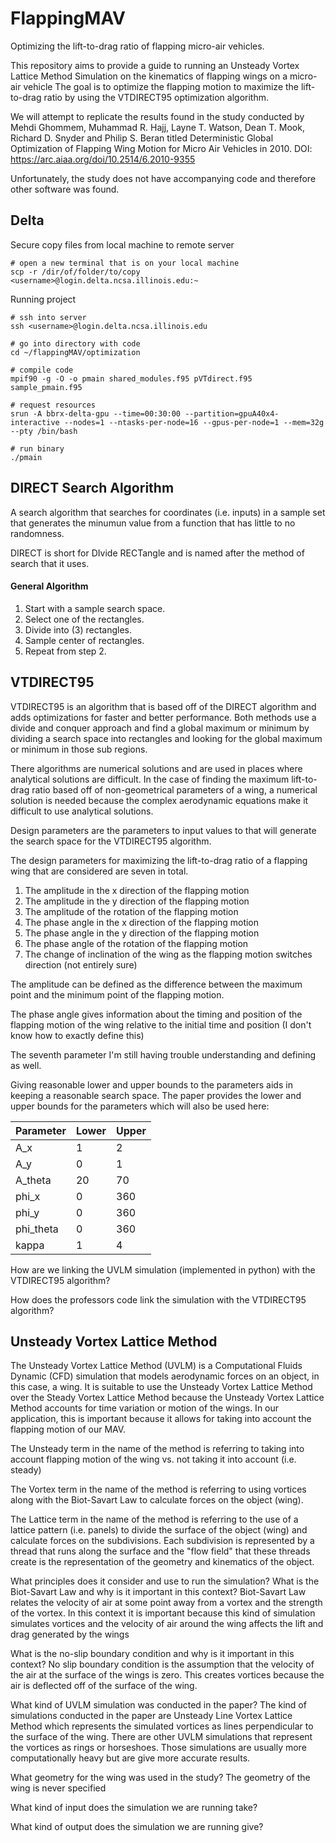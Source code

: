 # FlappingMAV 
Optimizing the lift-to-drag ratio of flapping micro-air vehicles.

This repository aims to provide a guide to running an Unsteady Vortex Lattice
Method Simulation on the kinematics of flapping wings on a micro-air vehicle
The goal is to optimize the flapping motion to maximize the lift-to-drag ratio
by using the VTDIRECT95 optimization algorithm.

We will attempt to replicate the results found in the study conducted by Mehdi
Ghommem, Muhammad R. Hajj, Layne T. Watson, Dean T. Mook, Richard D. Snyder and
Philip S. Beran titled Deterministic Global Optimization of Flapping Wing
Motion for Micro Air Vehicles in 2010. DOI:
https://arc.aiaa.org/doi/10.2514/6.2010-9355

Unfortunately, the study does not have accompanying code and therefore other
software was found.

## Delta

Secure copy files from local machine to remote server
```
# open a new terminal that is on your local machine
scp -r /dir/of/folder/to/copy <username>@login.delta.ncsa.illinois.edu:~
```

Running project
```
# ssh into server
ssh <username>@login.delta.ncsa.illinois.edu

# go into directory with code
cd ~/flappingMAV/optimization

# compile code
mpif90 -g -O -o pmain shared_modules.f95 pVTdirect.f95 sample_pmain.f95

# request resources
srun -A bbrx-delta-gpu --time=00:30:00 --partition=gpuA40x4-interactive --nodes=1 --ntasks-per-node=16 --gpus-per-node=1 --mem=32g --pty /bin/bash

# run binary
./pmain
```

## DIRECT Search Algorithm
A search algorithm that searches for coordinates (i.e. inputs) in a sample set
that generates the minumun value from a function that has little to no
randomness.

DIRECT is short for DIvide RECTangle and is named after the method of search that
it uses.

#### General Algorithm
1. Start with a sample search space.
1. Select one of the rectangles.
1. Divide into (3) rectangles.
1. Sample center of rectangles.
1. Repeat from step 2.

## VTDIRECT95

VTDIRECT95 is an algorithm that is based off of the DIRECT algorithm and adds
optimizations for faster and better performance. Both methods use a divide and
conquer approach and find a global maximum or minimum by dividing a search
space into rectangles and looking for the global maximum or minimum in those
sub regions.

There algorithms are numerical solutions and are used in places where
analytical solutions are difficult. In the case of finding the maximum
lift-to-drag ratio based off of non-geometrical parameters of a wing, a
numerical solution is needed because the complex aerodynamic equations make it
difficult to use analytical solutions.

Design parameters are the parameters to input values to that will generate the
search space for the VTDIRECT95 algorithm.

The design parameters for maximizing the lift-to-drag ratio of a flapping wing
that are considered are seven in total.
1. The amplitude in the x direction of the flapping motion
1. The amplitude in the y direction of the flapping motion
1. The amplitude of the rotation of the flapping motion
1. The phase angle in the x direction of the flapping motion
1. The phase angle in the y direction of the flapping motion
1. The phase angle of the rotation of the flapping motion
1. The change of inclination of the wing as the flapping motion switches
   direction (not entirely sure)

The amplitude can be defined as the difference between the maximum point and
the minimum point of the flapping motion.

The phase angle gives information about the timing and position of the flapping
motion of the wing relative to the initial time and position (I don't know how
to exactly define this)

The seventh parameter I'm still having trouble understanding and defining as
well.

Giving reasonable lower and upper bounds to the parameters aids in keeping a
reasonable search space. The paper provides the lower and upper bounds for the
parameters which will also be used here:

| Parameter | Lower | Upper |
|-----------|-------|-------|
| A_x       | 1     | 2     |
| A_y       | 0     | 1     |
| A_theta   | 20    | 70    |
| phi_x     | 0     | 360   |
| phi_y     | 0     | 360   |
| phi_theta | 0     | 360   |
| kappa     | 1     | 4     |


How are we linking the UVLM simulation (implemented in python) with the
VTDIRECT95 algorithm?

How does the professors code link the simulation with the VTDIRECT95 algorithm?

## Unsteady Vortex Lattice Method

The Unsteady Vortex Lattice Method (UVLM) is a Computational Fluids Dynamic
(CFD) simulation that models aerodynamic forces on an object, in this case, a
wing. It is suitable to use the Unsteady Vortex Lattice Method over the Steady
Vortex Lattice Method because the Unsteady Vortex Lattice Method accounts for
time variation or motion of the wings. In our application, this is important
because it allows for taking into account the flapping motion of our MAV.

The Unsteady term in the name of the method is referring to taking into account
flapping motion of the wing vs. not taking it into account (i.e. steady)

The Vortex term in the name of the method is referring to using vortices along
with the Biot-Savart Law to calculate forces on the object (wing).

The Lattice term in the name of the method is referring to the use of a lattice
pattern (i.e. panels) to divide the surface of the object (wing) and calculate
forces on the subdivisions. Each subdivision is represented by a thread that
runs along the surface and the "flow field" that these threads create is the
representation of the geometry and kinematics of the object.


What principles does it consider and use to run the simulation? What is the
Biot-Savart Law and why is it important in this context? Biot-Savart Law
relates the velocity of air at some point away from a vortex and the strength
of the vortex. In this context it is important because this kind of simulation
simulates vortices and the velocity of air around the wing affects the lift and
drag generated by the wings

What is the no-slip boundary condition and why is it important in this context?
No slip boundary condition is the assumption that the velocity of the air at
the surface of the wings is zero. This creates vortices because the air is
deflected off of the surface of the wing.

What kind of UVLM simulation was conducted in the paper? The kind of
simulations conducted in the paper are Unsteady Line Vortex Lattice Method
which represents the simulated vortices as lines perpendicular to the surface
of the wing. There are other UVLM simulations that represent the vortices as
rings or horseshoes. Those simulations are usually more computationally heavy
but are give more accurate results.

What geometry for the wing was used in the study? The geometry of the wing is
never specified

What kind of input does the simulation we are running take?

What kind of output does the simulation we are running give?

